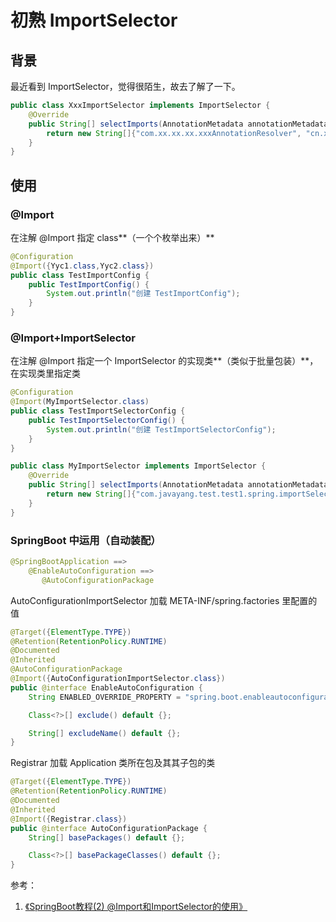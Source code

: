# 初熟 ImportSelector

## 背景

最近看到 ImportSelector，觉得很陌生，故去了解了一下。

```java
public class XxxImportSelector implements ImportSelector {
    @Override
    public String[] selectImports(AnnotationMetadata annotationMetadata) {
        return new String[]{"com.xx.xx.xx.xxxAnnotationResolver", "cn.xx.xx.xx.xxxListener"};
    }
}
```



## 使用

### @Import

在注解 @Import 指定 class**（一个个枚举出来）**

```java
@Configuration
@Import({Yyc1.class,Yyc2.class})
public class TestImportConfig {
    public TestImportConfig() {
        System.out.println("创建 TestImportConfig");
    }
}
```



### @Import+ImportSelector

在注解 @Import 指定一个 ImportSelector 的实现类**（类似于批量包装）**，在实现类里指定类

```java
@Configuration
@Import(MyImportSelector.class)
public class TestImportSelectorConfig {
    public TestImportSelectorConfig() {
        System.out.println("创建 TestImportSelectorConfig");
    }
}

public class MyImportSelector implements ImportSelector {
    @Override
    public String[] selectImports(AnnotationMetadata annotationMetadata) {
        return new String[]{"com.javayang.test.test1.spring.importSelector.Yyc1","com.javayang.test.test1.spring.importSelector.Yyc2"};
    }
}
```



### SpringBoot 中运用（自动装配）

```java
@SpringBootApplication ==>
    @EnableAutoConfiguration ==>
       @AutoConfigurationPackage
```

AutoConfigurationImportSelector 加载 META-INF/spring.factories 里配置的值

```java
@Target({ElementType.TYPE})
@Retention(RetentionPolicy.RUNTIME)
@Documented
@Inherited
@AutoConfigurationPackage
@Import({AutoConfigurationImportSelector.class})
public @interface EnableAutoConfiguration {
    String ENABLED_OVERRIDE_PROPERTY = "spring.boot.enableautoconfiguration";

    Class<?>[] exclude() default {};

    String[] excludeName() default {};
}

```

Registrar 加载 Application 类所在包及其其子包的类

```java
@Target({ElementType.TYPE})
@Retention(RetentionPolicy.RUNTIME)
@Documented
@Inherited
@Import({Registrar.class})
public @interface AutoConfigurationPackage {
    String[] basePackages() default {};

    Class<?>[] basePackageClasses() default {};
}
```

参考：

1. [《SpringBoot教程(2) @Import和ImportSelector的使用》](https://blog.csdn.net/winterking3/article/details/114537557)